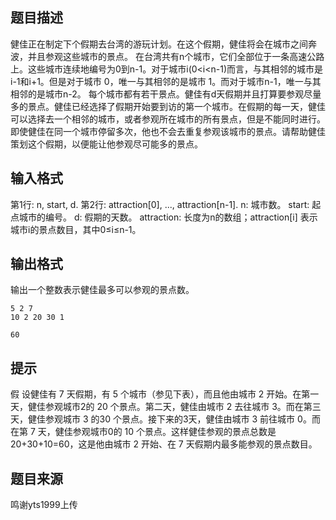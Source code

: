 


## 题目描述
健佳正在制定下个假期去台湾的游玩计划。在这个假期，健佳将会在城市之间奔波，并且参观这些城市的景点。
在台湾共有n个城市，它们全部位于一条高速公路上。这些城市连续地编号为0到n-1。对于城市i(0<i<n-1)而言，与其相邻的城市是i-1和i+1。但是对于城市 0，唯一与其相邻的是城市 1。而对于城市n-1，唯一与其相邻的是城市n-2。
每个城市都有若干景点。健佳有d天假期并且打算要参观尽量多的景点。健佳已经选择了假期开始要到访的第一个城市。在假期的每一天，健佳可以选择去一个相邻的城市，或者参观所在城市的所有景点，但是不能同时进行。即使健佳在同一个城市停留多次，他也不会去重复参观该城市的景点。请帮助健佳策划这个假期，以便能让他参观尽可能多的景点。
## 输入格式
第1行: n, start, d.
第2行: attraction[0], ..., attraction[n-1].
n: 城市数。
start: 起点城市的编号。
d: 假期的天数。
attraction: 长度为n的数组；attraction[i] 表示城市i的景点数目，其中0≤i≤n-1。
## 输出格式
输出一个整数表示健佳最多可以参观的景点数。

```input1
5 2 7
10 2 20 30 1

```
```output1
60
```

## 提示
假 设健佳有 7 天假期，有 5 个城市（参见下表），而且他由城市 2 开始。在第一天，健佳参观城市2的 20 个景点。第二天，健佳由城市 2 去往城市 3。而在第三天，健佳参观城市 3 的30 个景点。接下来的3天，健佳由城市 3 前往城市 0。而在第 7 天，健佳参观城市0的 10 个景点。这样健佳参观的景点总数是20+30+10=60，这是他由城市 2 开始、在 7 天假期内最多能参观的景点数目。
## 题目来源
鸣谢yts1999上传


